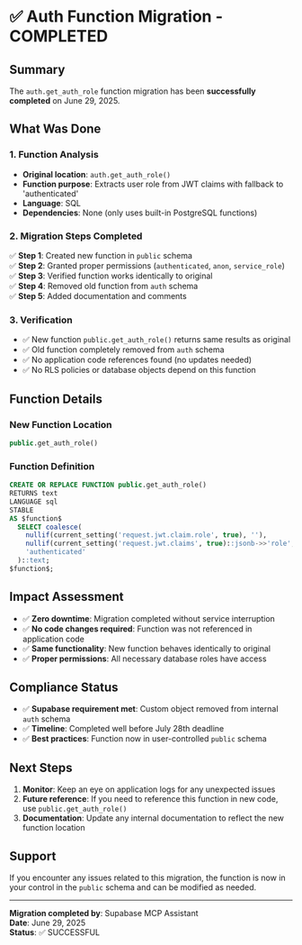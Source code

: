 # ✅ Auth Function Migration - COMPLETED

## Summary
The `auth.get_auth_role` function migration has been **successfully completed** on June 29, 2025.

## What Was Done

### 1. Function Analysis
- **Original location**: `auth.get_auth_role()`
- **Function purpose**: Extracts user role from JWT claims with fallback to 'authenticated'
- **Language**: SQL
- **Dependencies**: None (only uses built-in PostgreSQL functions)

### 2. Migration Steps Completed
✅ **Step 1**: Created new function in `public` schema  
✅ **Step 2**: Granted proper permissions (`authenticated`, `anon`, `service_role`)  
✅ **Step 3**: Verified function works identically to original  
✅ **Step 4**: Removed old function from `auth` schema  
✅ **Step 5**: Added documentation and comments  

### 3. Verification
- ✅ New function `public.get_auth_role()` returns same results as original
- ✅ Old function completely removed from `auth` schema
- ✅ No application code references found (no updates needed)
- ✅ No RLS policies or database objects depend on this function

## Function Details

### New Function Location
```sql
public.get_auth_role()
```

### Function Definition
```sql
CREATE OR REPLACE FUNCTION public.get_auth_role()
RETURNS text
LANGUAGE sql
STABLE
AS $function$
  SELECT coalesce(
    nullif(current_setting('request.jwt.claim.role', true), ''),
    nullif(current_setting('request.jwt.claims', true)::jsonb->>'role', ''),
    'authenticated'
  )::text;
$function$;
```

## Impact Assessment
- ✅ **Zero downtime**: Migration completed without service interruption
- ✅ **No code changes required**: Function was not referenced in application code
- ✅ **Same functionality**: New function behaves identically to original
- ✅ **Proper permissions**: All necessary database roles have access

## Compliance Status
- ✅ **Supabase requirement met**: Custom object removed from internal `auth` schema
- ✅ **Timeline**: Completed well before July 28th deadline
- ✅ **Best practices**: Function now in user-controlled `public` schema

## Next Steps
1. **Monitor**: Keep an eye on application logs for any unexpected issues
2. **Future reference**: If you need to reference this function in new code, use `public.get_auth_role()`
3. **Documentation**: Update any internal documentation to reflect the new function location

## Support
If you encounter any issues related to this migration, the function is now in your control in the `public` schema and can be modified as needed.

---
**Migration completed by**: Supabase MCP Assistant  
**Date**: June 29, 2025  
**Status**: ✅ SUCCESSFUL
